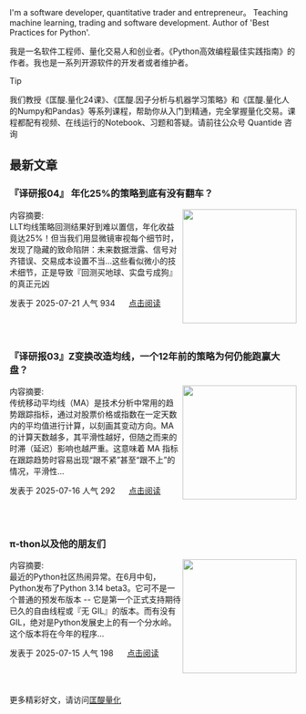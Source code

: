 I'm a software developer, quantitative trader and entrepreneur。 Teaching machine learning, trading and software development. Author of 'Best Practices for Python'. 

我是一名软件工程师、量化交易人和创业者。《Python高效编程最佳实践指南》的作者。我也是一系列开源软件的开发者或者维护者。
>[!tip]
>我们教授《匡醍.量化24课》、《匡醍.因子分析与机器学习策略》和《匡醍.量化人的Numpy和Pandas》等系列课程，帮助你从入门到精通，完全掌握量化交易。课程都配有视频、在线运行的Notebook、习题和答疑。请前往公众号 Quantide 咨询

## 最新文章

<div class="as-grid m-t-md">
<div class="card-columns">
    
<div>
<h3>『译研报04』 年化25%的策略到底有没有翻车？</h3>
<img src="https://cdn.jsdelivr.net/gh/zillionare/images@main/images/2025/07/neom-diving.jpg" style="height: 200px" align="right"/>
<p><span>内容摘要:<br></span>LLT均线策略回测结果好到难以置信，年化收益竟达25%！但当我们用显微镜审视每个细节时，发现了隐藏的致命陷阱：未来数据泄露、信号对齐错误、交易成本设置不当...这些看似微小的技术细节，正是导致『回测买地球、实盘亏成狗』的真正元凶</p>

<p><span style="margin-right:20px">发表于 2025-07-21 人气 934 </span><span><a href="https://www.jieyu.ai/blog/posts/papers/04-年化25%的策略为何翻车/">点击阅读</a></span></p>

</div><!--end-article-->
<br/>
<br/>


<div>
<h3>『译研报03』Z变换改造均线，一个12年前的策略为何仍能跑赢大盘？</h3>
<img src="https://cdn.jsdelivr.net/gh/zillionare/images@main/images/2025/07/neom-tSwRu3Jh0EM-unsplash.jpg" style="height: 200px" align="right"/>
<p><span>内容摘要:<br></span>传统移动平均线（MA）是技术分析中常用的趋势跟踪指标，通过对股票价格或指数在一定天数内的平均值进行计算，以刻画其变动方向。MA 的计算天数越多，其平滑性越好，但随之而来的时滞（延迟）影响也越严重。这意味着 MA 指标在跟踪趋势时容易出现“跟不紧”甚至“跟不上”的情况，平滑性...</p>

<p><span style="margin-right:20px">发表于 2025-07-16 人气 292 </span><span><a href="https://www.jieyu.ai/blog/posts/papers/03-低延迟趋势线与交易择时/">点击阅读</a></span></p>

</div><!--end-article-->
<br/>
<br/>


<div>
<h3>π-thon以及他的朋友们</h3>
<img src="https://cdn.jsdelivr.net/gh/zillionare/images@main/images/hot/meme/π-thon.png" style="height: 200px" align="right"/>
<p><span>内容摘要:<br></span>最近的Python社区热闹异常。在6月中旬，Python发布了Python 3.14 beta3。它可不是一个普通的预发布版本 -- 它是第一个正式支持期待已久的自由线程或『无 GIL』的版本。而有没有GIL，绝对是Python发展史上的有一个分水岭。这个版本将在今年的程序...</p>

<p><span style="margin-right:20px">发表于 2025-07-15 人气 198 </span><span><a href="https://www.jieyu.ai/blog/posts/python/it-is-π-thon/">点击阅读</a></span></p>

</div><!--end-article-->
<br/>
<br/>

</div>
</div>

更多精彩好文，请访问[匡醍量化](https://www.jieyu.ai)

